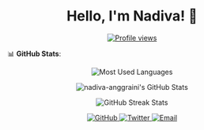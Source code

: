 <h1 align="center">Hello, I'm Nadiva! 👋</h1>

<p align="center">
  <a href="https://github.com/nadiva-anggraini"><img src="https://komarev.com/ghpvc/?username=nadiva-anggraini&style=for-the-badge" alt="Profile views"/></a>
</p>

📊 **GitHub Stats**:
<p align="center">
  <img src="https://github-readme-stats.vercel.app/api/top-langs/?username=nadiva-anggraini&langs_count=8&layout=compact&theme=algolia" alt="Most Used Languages"/>
</p>

<p align="center">
  <img src="https://github-readme-stats.vercel.app/api?username=nadiva-anggraini&show_icons=true&theme=algolia" alt="nadiva-anggraini's GitHub Stats"/>
</p>
<p align="center">
  <img src="https://github-readme-streak-stats.herokuapp.com/?user=nadiva-anggraini&theme=algolia" alt="GitHub Streak Stats"/>
</p>
<p align="center">
  <a href="https://github.com/nadiva-anggraini">
    <img src="https://img.shields.io/badge/GitHub-181717?style=for-the-badge&logo=github&logoColor=white" alt="GitHub"/>
  </a>
  <a href="https://x.com/naadiivaa">
    <img src="https://img.shields.io/badge/Twitter-1DA1F2?style=for-the-badge&logo=twitter&logoColor=white" alt="Twitter"/>
  </a>
  <a href="mailto:nadivaaanggraini@gmail.com">
    <img src="https://img.shields.io/badge/Email-D14836?style=for-the-badge&logo=gmail&logoColor=white" alt="Email"/>
  </a>
</p>


